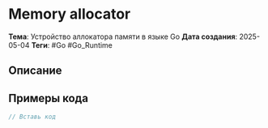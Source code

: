 # Memory allocator
**Тема**: Устройство аллокатора памяти в языке Go
**Дата создания**: 2025-05-04
**Теги**: #Go #Go_Runtime 

## Описание


## Примеры кода
```go
// Вставь код
```